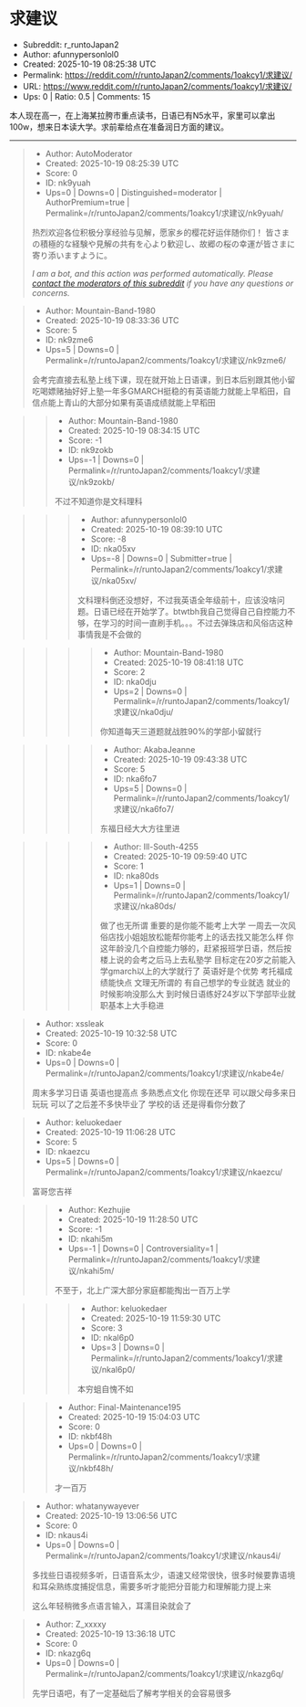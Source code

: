 # 求建议

- Subreddit: r_runtoJapan2
- Author: afunnypersonlol0
- Created: 2025-10-19 08:25:38 UTC
- Permalink: https://reddit.com/r/runtoJapan2/comments/1oakcy1/求建议/
- URL: https://www.reddit.com/r/runtoJapan2/comments/1oakcy1/求建议/
- Ups: 0 | Ratio: 0.5 | Comments: 15


本人现在高一，在上海某拉胯市重点读书，日语已有N5水平，家里可以拿出100w，想来日本读大学。求前辈给点在准备润日方面的建议。


---

> - Author: AutoModerator
> - Created: 2025-10-19 08:25:39 UTC
> - Score: 0
> - ID: nk9yuah
> - Ups=0 | Downs=0 | Distinguished=moderator | AuthorPremium=true | Permalink=/r/runtoJapan2/comments/1oakcy1/求建议/nk9yuah/
>
> 热烈欢迎各位积极分享经验与见解，愿家乡的樱花好运伴随你们！
> 皆さまの積極的な経験や見解の共有を心より歓迎し、故郷の桜の幸運が皆さまに寄り添いますように。
> 
> *I am a bot, and this action was performed automatically. Please [contact the moderators of this subreddit](/message/compose/?to=/r/runtoJapan2) if you have any questions or concerns.*

> - Author: Mountain-Band-1980
> - Created: 2025-10-19 08:33:36 UTC
> - Score: 5
> - ID: nk9zme6
> - Ups=5 | Downs=0 | Permalink=/r/runtoJapan2/comments/1oakcy1/求建议/nk9zme6/
>
> 会考完直接去私塾上线下课，现在就开始上日语课，到日本后别跟其他小留吃喝嫖赌抽好好上塾一年多GMARCH挺稳的有英语能力就能上早稻田，自信点能上青山的大部分如果有英语成绩就能上早稻田

>> - Author: Mountain-Band-1980
>> - Created: 2025-10-19 08:34:15 UTC
>> - Score: -1
>> - ID: nk9zokb
>> - Ups=-1 | Downs=0 | Permalink=/r/runtoJapan2/comments/1oakcy1/求建议/nk9zokb/
>>
>> 不过不知道你是文科理科

>>> - Author: afunnypersonlol0
>>> - Created: 2025-10-19 08:39:10 UTC
>>> - Score: -8
>>> - ID: nka05xv
>>> - Ups=-8 | Downs=0 | Submitter=true | Permalink=/r/runtoJapan2/comments/1oakcy1/求建议/nka05xv/
>>>
>>> 文科理科倒还没想好，不过我英语全年级前十，应该没啥问题。日语已经在开始学了。btwtbh我自己觉得自己自控能力不够，在学习的时间一直刷手机。。。不过去弹珠店和风俗店这种事情我是不会做的

>>>> - Author: Mountain-Band-1980
>>>> - Created: 2025-10-19 08:41:18 UTC
>>>> - Score: 2
>>>> - ID: nka0dju
>>>> - Ups=2 | Downs=0 | Permalink=/r/runtoJapan2/comments/1oakcy1/求建议/nka0dju/
>>>>
>>>> 你知道每天三道题就战胜90%的学部小留就行

>>>> - Author: AkabaJeanne
>>>> - Created: 2025-10-19 09:43:38 UTC
>>>> - Score: 5
>>>> - ID: nka6fo7
>>>> - Ups=5 | Downs=0 | Permalink=/r/runtoJapan2/comments/1oakcy1/求建议/nka6fo7/
>>>>
>>>> 东福日经大大方往里进

>>>> - Author: Ill-South-4255
>>>> - Created: 2025-10-19 09:59:40 UTC
>>>> - Score: 1
>>>> - ID: nka80ds
>>>> - Ups=1 | Downs=0 | Permalink=/r/runtoJapan2/comments/1oakcy1/求建议/nka80ds/
>>>>
>>>> 做了也无所谓 重要的是你能不能考上大学
>>>> 一周去一次风俗店找小姐姐放松能帮你能考上的话去找又能怎么样
>>>> 你这年龄没几个自控能力够的，赶紧报班学日语，然后按楼上说的会考之后马上去私塾学 目标定在20岁之前能入学gmarch以上的大学就行了 英语好是个优势 考托福成绩能快点
>>>> 文理无所谓的 有自己想学的专业就选 就业的时候影响没那么大
>>>> 到时候日语练好24岁以下学部毕业就职基本上大手稳进

> - Author: xssleak
> - Created: 2025-10-19 10:32:58 UTC
> - Score: 0
> - ID: nkabe4e
> - Ups=0 | Downs=0 | Permalink=/r/runtoJapan2/comments/1oakcy1/求建议/nkabe4e/
>
> 周末多学习日语 英语也提高点 多熟悉点文化  你现在还早 可以跟父母多来日玩玩 可以了之后差不多快毕业了 学校的话 还是得看你分数了

> - Author: keluokedaer
> - Created: 2025-10-19 11:06:28 UTC
> - Score: 5
> - ID: nkaezcu
> - Ups=5 | Downs=0 | Permalink=/r/runtoJapan2/comments/1oakcy1/求建议/nkaezcu/
>
> 富哥您吉祥

>> - Author: Kezhujie
>> - Created: 2025-10-19 11:28:50 UTC
>> - Score: -1
>> - ID: nkahi5m
>> - Ups=-1 | Downs=0 | Controversiality=1 | Permalink=/r/runtoJapan2/comments/1oakcy1/求建议/nkahi5m/
>>
>> 不至于，北上广深大部分家庭都能掏出一百万上学

>>> - Author: keluokedaer
>>> - Created: 2025-10-19 11:59:30 UTC
>>> - Score: 3
>>> - ID: nkal6p0
>>> - Ups=3 | Downs=0 | Permalink=/r/runtoJapan2/comments/1oakcy1/求建议/nkal6p0/
>>>
>>> 本穷蛆自愧不如

>> - Author: Final-Maintenance195
>> - Created: 2025-10-19 15:04:03 UTC
>> - Score: 0
>> - ID: nkbf48h
>> - Ups=0 | Downs=0 | Permalink=/r/runtoJapan2/comments/1oakcy1/求建议/nkbf48h/
>>
>> 才一百万

> - Author: whatanywayever
> - Created: 2025-10-19 13:06:56 UTC
> - Score: 0
> - ID: nkaus4i
> - Ups=0 | Downs=0 | Permalink=/r/runtoJapan2/comments/1oakcy1/求建议/nkaus4i/
>
> 多找些日语视频多听，日语音系太少，语速又经常很快，很多时候要靠语境和耳朵熟练度捕捉信息，需要多听才能把分音能力和理解能力提上来
> 
> 这么年轻稍微多点语言输入，耳濡目染就会了

> - Author: Z_xxxxy
> - Created: 2025-10-19 13:36:18 UTC
> - Score: 0
> - ID: nkazg6q
> - Ups=0 | Downs=0 | Permalink=/r/runtoJapan2/comments/1oakcy1/求建议/nkazg6q/
>
> 先学日语吧，有了一定基础后了解考学相关的会容易很多
